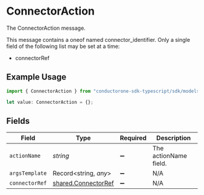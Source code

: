 # ConnectorAction

The ConnectorAction message.

This message contains a oneof named connector_identifier. Only a single field of the following list may be set at a time:
  - connectorRef


## Example Usage

```typescript
import { ConnectorAction } from "conductorone-sdk-typescript/sdk/models/shared";

let value: ConnectorAction = {};
```

## Fields

| Field                                                             | Type                                                              | Required                                                          | Description                                                       |
| ----------------------------------------------------------------- | ----------------------------------------------------------------- | ----------------------------------------------------------------- | ----------------------------------------------------------------- |
| `actionName`                                                      | *string*                                                          | :heavy_minus_sign:                                                | The actionName field.                                             |
| `argsTemplate`                                                    | Record<string, *any*>                                             | :heavy_minus_sign:                                                | N/A                                                               |
| `connectorRef`                                                    | [shared.ConnectorRef](../../../sdk/models/shared/connectorref.md) | :heavy_minus_sign:                                                | N/A                                                               |